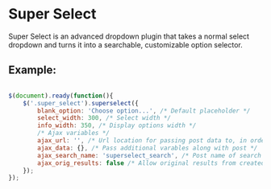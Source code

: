 Super Select
============

Super Select is an advanced dropdown plugin that takes a normal select dropdown and turns it into a searchable, customizable option selector.

## Example:

```javascript

$(document).ready(function(){
	$('.super_select').superselect({
        blank_option: 'Choose option...', /* Default placeholder */
        select_width: 300, /* Select width */
        info_width: 350, /* Display options width */
        /* Ajax variables */
        ajax_url: '', /* Url location for passing post data to, in order to return json info */
        ajax_data: {}, /* Pass additional varables along with post */
        ajax_search_name: 'superselect_search', /* Post name of search value */
        ajax_orig_results: false /* Allow original results from created dropdown to show in addition to search results. */
    });
});

```
